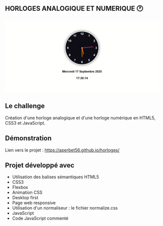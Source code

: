 ## HORLOGES ANALOGIQUE ET NUMERIQUE 🕐

![Design preview for the project](./img/preview.png)

## Le challenge

Création d'une horloge analogique et d'une horloge numérique en HTML5, CSS3 et JavaScript.

## Démonstration

Lien vers le projet : https://aperbet56.github.io/horloges/

## Projet développé avec

- Utilisation des balises sémantiques HTML5
- CSS3
- Flexbox
- Animation CSS
- Desktop first
- Page web responsive
- Utilisation d'un normaliseur : le fichier normalize.css
- JavaScript
- Code JavaScript commenté
